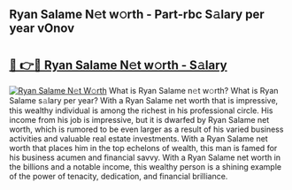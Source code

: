 ## Ryan Salame N𝚎t w𝚘rth - Part-rbc S𝚊lary per year vOnov

# <h2><a href="http://gc25zb4.nevu.top/?p=Ryan+Salame">🔗 👉🔴 Ryan Salame N𝚎t w𝚘rth - S𝚊lary</a></h2>

[![Ryan Salame N𝚎t W𝚘rth](https://i.imgur.com/Oavwk0R.jpeg)](http://gc25zb4.nevu.top/?p=Ryan+Salame)
What is Ryan Salame n𝚎t w𝚘rth? What is Ryan Salame s𝚊lary per year?
With a Ryan Salame net worth that is impressive, this wealthy individual is among the richest in his professional circle. His income from his job is impressive, but it is dwarfed by Ryan Salame net worth, which is rumored to be even larger as a result of his varied business activities and valuable real estate investments. With a Ryan Salame net worth that places him in the top echelons of wealth, this man is famed for his business acumen and financial savvy. With a Ryan Salame net worth in the billions and a notable income, this wealthy person is a shining example of the power of tenacity, dedication, and financial brilliance.
